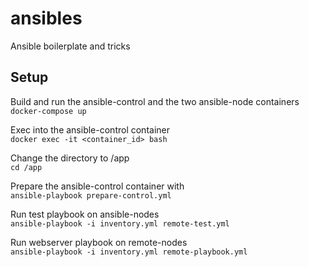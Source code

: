 # ansibles

Ansible boilerplate and tricks

## Setup

Build and run the ansible-control and the two ansible-node containers  
`docker-compose up`

Exec into the ansible-control container  
`docker exec -it <container_id> bash`

Change the directory to /app  
`cd /app`

Prepare the ansible-control container with  
`ansible-playbook prepare-control.yml`

Run test playbook on ansible-nodes  
`ansible-playbook -i inventory.yml remote-test.yml`

Run webserver playbook on remote-nodes  
`ansible-playbook -i inventory.yml remote-playbook.yml`
